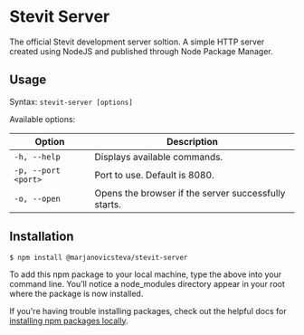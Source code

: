 # Stevit Server
The official Stevit development server soltion.
A simple HTTP server created using NodeJS and published through Node Package Manager.

## Usage

Syntax: `stevit-server [options]`


Available options:

  |Option             |Description                                         |
  |-------------------|----------------------------------------------------|
  |`-h, --help`       |Displays available commands.                        |
  |`-p, --port <port>`|Port to use. Default is 8080.                       |
  |`-o, --open`       |Opens the browser if the server successfully starts.|
  

## Installation

```shell
$ npm install @marjanovicsteva/stevit-server
```

To add this npm package to your local machine, type the above into your command line. You’ll notice a node_modules directory appear in your root where the package is now installed.

If you're having trouble installing packages, check out the helpful docs for [installing npm packages locally](https://docs.npmjs.com/getting-started/installing-npm-packages-locally).
